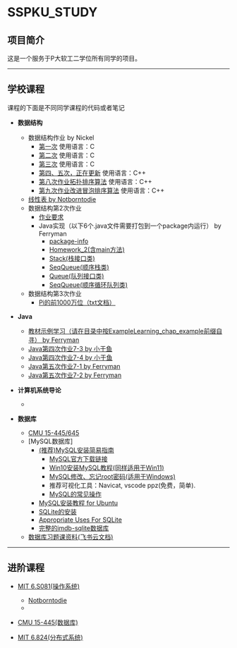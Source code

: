 # SSPKU_STUDY

## 项目简介

这是一个服务于P大软工二学位所有同学的项目。

---
## 学校课程

课程的下面是不同同学课程的代码或者笔记

* **数据结构**

  * 数据结构作业 by Nickel
      * [第一次](https://github.com/Notborntodie/PKUSE22/blob/DataStructure-Homework/Datastructure-Homework-SingleLinkList.cpp)   使用语言：C
      * [第二次](https://github.com/Notborntodie/PKUSE22/blob/DataStructure-Homework/DS_02_StackAndQueue.cpp)   使用语言：C
      * [第三次](https://github.com/Notborntodie/PKUSE22/blob/DataStructure-Homework/DS_3.cpp)   使用语言：C
      * [第四、五次，正在更新](https://github.com/Notborntodie/PKUSE22/tree/DataStructure-Homework/DS_4%265)   使用语言：C++
      * [第八次作业拓扑排序算法](https://github.com/Notborntodie/PKUSE22/blob/DataStructure-Homework/Graph.cpp)   使用语言：C++
      * [第九次作业改进冒泡排序算法](https://github.com/Notborntodie/PKUSE22/blob/DataStructure-Homework/BubbleSort.cpp)   使用语言：C++     
  * [线性表 by Notborntodie](https://github.com/Notborntodie/myStl/tree/main/List)
  * 数据结构第2次作业
    * [作业要求](https://github.com/ChristopherFerryman/SSPKU_STUDY/blob/main/20221004_HomeworkRequirements.png)
    * Java实现（以下6个.java文件需要打包到一个package内运行） by Ferryman
      * [package-info](https://github.com/ChristopherFerryman/SSPKU_STUDY/blob/main/package-info.java)
      * [Homework_2(含main方法)](https://github.com/ChristopherFerryman/SSPKU_STUDY/blob/main/Homework_2.java)
      * [Stack(栈接口类)](https://github.com/ChristopherFerryman/SSPKU_STUDY/blob/main/Stack.java)
      * [SeqQueue(顺序栈类)](https://github.com/ChristopherFerryman/SSPKU_STUDY/blob/main/SeqQueue.java)
      * [Queue(队列接口类)](https://github.com/ChristopherFerryman/SSPKU_STUDY/blob/main/Queue.java)
      * [SeqQueue(顺序循环队列类)](https://github.com/ChristopherFerryman/SSPKU_STUDY/blob/main/SeqStack.java)
  * 数据结构第3次作业
    * [Pi的前1000万位（txt文档）](https://github.com/ChristopherFerryman/SSPKU_STUDY/blob/main/pi_10million.txt)

* **Java**

  * [教材示例学习（请在目录中按ExampleLearning_chap_example前缀自寻） by Ferryman](https://github.com/ChristopherFerryman/SSPKU_STUDY/tree/main/Java)
  * [Java第四次作业7-3 by 小于鱼](https://github.com/ChristopherFerryman/SSPKU_STUDY/blob/main/Practice_7_3.java)
  * [Java第四次作业7-4 by 小于鱼](https://github.com/ChristopherFerryman/SSPKU_STUDY/blob/main/Practice_7_4.java)
  * [Java第五次作业7-1 by Ferryman](https://github.com/ChristopherFerryman/SSPKU_STUDY/blob/main/Practice_7_1.java)
  * [Java第五次作业7-2 by Ferryman](https://github.com/ChristopherFerryman/SSPKU_STUDY/blob/main/Practice_7_2.java)

* **计算机系统导论**

  * 

* **数据库**
  * [CMU 15-445/645](https://15445.courses.cs.cmu.edu/fall2022/)
  * [MySQL数据库]
    * [(推荐)MySQL安装简易指南](https://qyfjqdbwpl.feishu.cn/docx/JDgGd3YKJoMB2yxgV3gcXcy0niv)
      * [MySQL官方下载链接](https://dev.mysql.com/downloads/mysql/)
      * [Win10安装MySQL教程(同样适用于Win11)](https://zhuanlan.zhihu.com/p/265148449)
      * [MySQL修改、忘记root密码(适用于Windows)](https://zhuanlan.zhihu.com/p/442759047)
      * 推荐可视化工具：Navicat, vscode ppz(免费，简单).
      * [MySQL的常见操作](https://blog.csdn.net/yahid/article/details/123501354)
    * [MySQL安装教程 for Ubuntu](https://www.digitalocean.com/community/tutorials/how-to-install-mysql-on-ubuntu-20-04)
    * [SQLite的安装](https://www.tutorialspoint.com/sqlite/sqlite_installation.htm)
    * [Appropriate Uses For SQLite](https://www.sqlite.org/whentouse.html)
    * [完整的imdb-sqlite数据库](https://pypi.org/project/imdb-sqlite/)
  * [数据库习题课资料(飞书云文档)](https://qyfjqdbwpl.feishu.cn/docx/QttDdwA1ao8CQ8xpInXcsNicnWe)
  
---

## 进阶课程

* [MIT 6.S081(操作系统)](https://pdos.csail.mit.edu/6.828/2020/xv6.html)
  * [Notborntodie](https://github.com/Notborntodie/MIT6.S081_Czy)
  * 
  

* [CMU 15-445(数据库)](https://15445.courses.cs.cmu.edu/fall2022/)

* [MIT 6.824(分布式系统)](https://pdos.csail.mit.edu/6.824/index.html)

  
